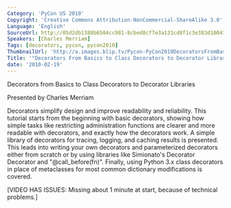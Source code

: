 ```yaml
---
Category: 'PyCon US 2010'
Copyright: 'Creative Commons Attribution-NonCommercial-ShareAlike 3.0'
Language: 'English'
SourceUrl: http://05d2db1380b6504cc981-8cbed8cf7e3a131cd8f1c3e383d10041.r93.cf2.rackcdn.com/pycon-us-2010/350_decorators-from-basics-to-class-decorators-to-decorator-libraries-138.m4v
Speakers: [Charles Merriam]
Tags: [decorators, pycon, pycon2010]
ThumbnailUrl: 'http://a.images.blip.tv/Pycon-PyCon2010DecoratorsFromBasicsToClassDecoratorsToDecorato979.png'
Title: '"Decorators From Basics to Class Decorators to Decorator Libraries (#138)"'
date: '2010-02-19'
---
```

Decorators from Basics to Class Decorators to Decorator Libraries

  
Presented by Charles Merriam

  
Decorators simplify design and improve readability and reliability. This
tutorial starts from the beginning with basic decorators, showing how simple
tasks like restricting administration functions are clearer and more readable
with decorators, and exactly how the decorators work. A simple library of
decorators for tracing, logging, and caching results is presented. This leads
into writing your own decorators and parameterized decorators either from
scratch or by using libraries like Simionato's Decorator Decorator and
"@call_before(fn)". Finally, using Python 3.x class decorators in place of
metaclasses for most common dictionary modifications is covered.

  
[VIDEO HAS ISSUES: Missing about 1 minute at start, because of technical
problems.]

